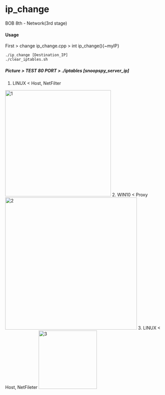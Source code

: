 # ip_change
BOB 8th - Network(3rd stage)

#### Usage
First > change ip_change.cpp > int ip_change(){~myIP}
```shell
./ip_change [Destination_IP]
./clear_iptables.sh
```



##### Picture > TEST 80 PORT > ./iptables [snoopspy_server_ip] 
1. LINUX < Host, NetFilter
<img width="338" alt="1" src="https://user-images.githubusercontent.com/50411472/73132774-e15a8500-4062-11ea-9af1-a87f836f60a5.PNG">
2. WIN10 < Proxy
<img width="421" alt="2" src="https://user-images.githubusercontent.com/50411472/73132775-e1f31b80-4062-11ea-8024-f339802bf320.PNG">
3. LINUX < Host, NetFileter
<img width="186" alt="3" src="https://user-images.githubusercontent.com/50411472/73132776-e28bb200-4062-11ea-9368-bef986ee1dce.PNG">
